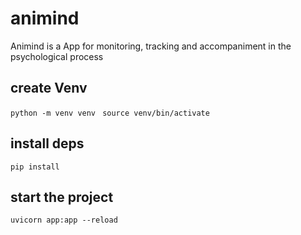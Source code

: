 # animind
Animind is a App for monitoring, tracking and accompaniment in the psychological process


## create Venv
`python -m venv venv `
`source venv/bin/activate `

## install deps
`pip install`

## start the project
` uvicorn app:app --reload `
